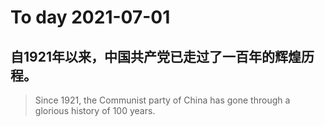 
# To day 2021-07-01


## 自1921年以来，中国共产党已走过了一百年的辉煌历程。
> Since 1921, the Communist party of China has gone through a glorious history of 100 years. 

    